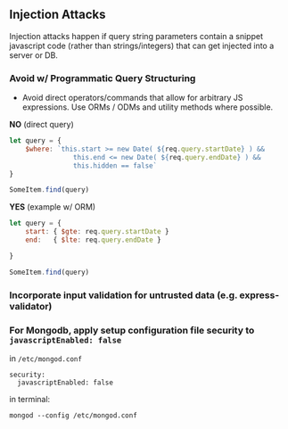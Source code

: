 ## Injection Attacks
Injection attacks happen if query string parameters contain a snippet javascript code (rather than strings/integers) that can get injected into a server or DB.

### Avoid w/ Programmatic Query Structuring

- Avoid direct operators/commands that allow for arbitrary JS expressions. Use ORMs / ODMs and utility methods where possible.

**NO** (direct query)
```js
let query = {
	$where: `this.start >= new Date( ${req.query.startDate} ) &&
				this.end <= new Date( ${req.query.endDate} ) &&
				this.hidden == false`
}

SomeItem.find(query)	
```

**YES** (example w/ ORM)
```js
let query = {
	start: { $gte: req.query.startDate }
	end:   { $lte: req.query.endDate }

}

SomeItem.find(query)	

```

### Incorporate input validation for untrusted data (e.g. express-validator)


### For Mongodb, apply setup configuration file security to `javascriptEnabled: false`
in `/etc/mongod.conf`
```
security:
  javascriptEnabled: false
```

in terminal:
```
mongod --config /etc/mongod.conf
```
